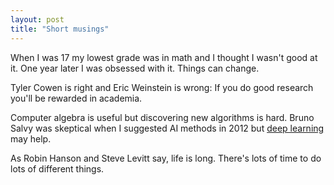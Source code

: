 ```yaml
---
layout: post
title: "Short musings"
---
```


When I was 17 my lowest grade was in math and I thought I wasn't good at it.
One year later I was obsessed with it.
Things can change.

Tyler Cowen is right and Eric Weinstein is wrong: If you do good research
you'll be rewarded in academia.

Computer algebra is useful but discovering new algorithms is hard.
Bruno Salvy was skeptical when I suggested AI methods in 2012 but
[deep learning](https://arxiv.org/abs/1912.01412) may help.

As Robin Hanson and Steve Levitt say, life is long. There's lots of time to
do lots of different things.

